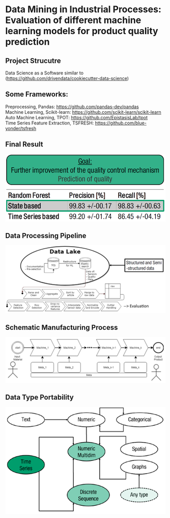 # Data Mining in Industrial Processes: Evaluation of different machine learning models for product quality prediction

## Project Strucutre
Data Science as a Software similar to (https://github.com/drivendata/cookiecutter-data-science)

## Some Frameworks:
Preprocessing, Pandas: https://github.com/pandas-dev/pandas  
Machine Learning, Scikit-learn: https://github.com/scikit-learn/scikit-learn  
Auto Machine Learning, TPOT: https://github.com/EpistasisLab/tpot  
Time Series Feature Extraction, TSFRESH: https://github.com/blue-yonder/tsfresh  

## Final Result
![](gfx/result.PNG?raw=true)

## Data Processing Pipeline
![](gfx/data_processing.PNG?raw=true)

## Schematic Manufacturing Process
![](gfx/manufacturing_process.PNG?raw=true)

## Data Type Portability
![](gfx/data_type_portability.PNG?raw=true)
